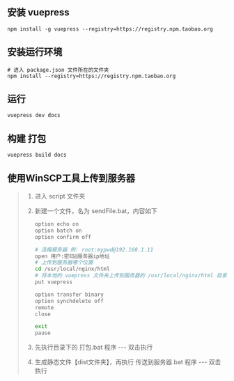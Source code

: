 ## 安装 vuepress

~~~shell
npm install -g vuepress --registry=https://registry.npm.taobao.org
~~~



## 安装运行环境

~~~shell
# 进入 package.json 文件所在的文件夹
npm install --registry=https://registry.npm.taobao.org
~~~



## 运行

~~~shell
vuepress dev docs
~~~



## 构建 打包

```shell
vuepress build docs
```



## 使用WinSCP工具上传到服务器

> 1. 进入 script 文件夹
>
> 2. 新建一个文件，名为 sendFile.bat，内容如下
>
>    ~~~bash
>    option echo on
>    option batch on
>    option confirm off
>
>    # 连接服务器 例: root:mypwd@192.168.1.11
>    open 用户:密码@服务器ip地址
>    # 上传到服务器哪个位置
>    cd /usr/local/nginx/html
>    # 将本地的 vuepress 文件夹上传到服务器的 /usr/local/nginx/html 目录下
>    put vuepress
>
>    option transfer binary
>    option synchdelete off
>    remote
>    close
>
>    exit  
>    pause
>    ~~~
>
> 3. 先执行目录下的 打包.bat 程序 --- 双击执行
>
> 4. 生成静态文件【dist文件夹】，再执行 传送到服务器.bat 程序 --- 双击执行